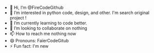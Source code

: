 - 👋 Hi, I’m @FireCodeGithub
- 👀 I’m interested in python code, design, and other. I'm search original project !
- 🌱 I’m currently learning to code better.
- 💞️ I’m looking to collaborate on nothing
- 📫 How to reach me nothing now
- 😄 Pronouns: FaïerCodeGitub
- ⚡ Fun fact: I'm new

<!---
FireCodeGithub/FireCodeGithub is a ✨ special ✨ repository because its `README.md` (this file) appears on your GitHub profile.
You can click the Preview link to take a look at your changes.
--->
